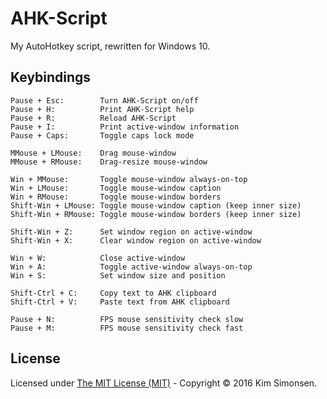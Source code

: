 # AHK-Script
My AutoHotkey script, rewritten for Windows 10.

## Keybindings
```text
Pause + Esc:        Turn AHK-Script on/off
Pause + H:          Print AHK-Script help
Pause + R:          Reload AHK-Script
Pause + I:          Print active-window information
Pause + Caps:       Toggle caps lock mode

MMouse + LMouse:    Drag mouse-window
MMouse + RMouse:    Drag-resize mouse-window

Win + MMouse:       Toggle mouse-window always-on-top
Win + LMouse:       Toggle mouse-window caption
Win + RMouse:       Toggle mouse-window borders
Shift-Win + LMouse: Toggle mouse-window caption (keep inner size)
Shift-Win + RMouse: Toggle mouse-window borders (keep inner size)

Shift-Win + Z:      Set window region on active-window
Shift-Win + X:      Clear window region on active-window

Win + W:            Close active-window
Win + A:            Toggle active-window always-on-top
Win + S:            Set window size and position

Shift-Ctrl + C:     Copy text to AHK clipboard
Shift-Ctrl + V:     Paste text from AHK clipboard

Pause + N:          FPS mouse sensitivity check slow
Pause + M:          FPS mouse sensitivity check fast
```

## License
Licensed under [The MIT License (MIT)](https://opensource.org/licenses/MIT) - Copyright &copy; 2016 Kim Simonsen.
